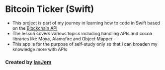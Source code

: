# Bitcoin Ticker (Swift)

* This project is part of my journey in learning how to code in Swift based on the [Blockchain API](https://www.blockchain.com/api/)
* The lesson covers various topics including handling APIs and cocoa libraries like Moya, Alamofire and Object Mapper
* This app is for the purpose of self-study only so that I can broaden my knowledge more with APIs

### Created by [IasJem](https://github.com/iasjem)